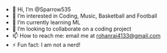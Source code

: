- 👋 Hi, I’m @Sparrow535
- 👀 I’m interested in Coding, Music, Basketball and Football
- 🌱 I’m currently learning ML
- 💞️ I’m looking to collaborate on a coding project
- 📫 How to reach me: email me at rohanrai4133@gmail.com
- ⚡ Fun fact: I am not a nerd!

<!---
Sparrow535/Sparrow535 is a ✨ special ✨ repository because its `README.md` (this file) appears on your GitHub profile.
You can click the Preview link to take a look at your changes.
--->
